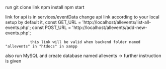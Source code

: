 run git clone link
npm install
npm start



link for api is in services/eventData
change api link according to your local setup
by default it, const GET_URL = 'http://localhost/allevents/list-all-events.php';
               const POST_URL = 'http://localhost/allevents/add-new-events.php';

               this link will be valid when backend folder named "allevents" in "htdocs" in xampp

also run MySQL and create database named allevents -> further instruction is given 